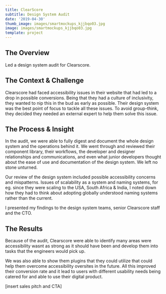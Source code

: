 ```yaml
---
title: ClearScore
subtitle: Design System Audit
date: '2019-04-30'
thumb_image: images/smartmockups_kjjbqo03.jpg
image: images/smartmockups_kjjbqo03.jpg
template: project
---
```

####

## The Overview

Led a design system audit for Clearscore.

## The Context & Challenge

Clearscore had faced accessibility issues in their website that had led to a drop in possible conversions. Being that they had a culture of inclusivity, they wanted to nip this in the bud as early as possible. Their design system was the best point of focus to tackle all these issues. To avoid group-think, they decided they needed an external expert to help them solve this issue.

## The Process & Insight

In the audit, we were able to fully digest and document the whole design system and the operations behind it. We went through and reviewed their component library, their workflows, the developer and designer relationships and communications, and even what junior developers thought about the ease of use and documentation of the design system. We left no stone unturned.

Our review of the design system included possible accessibility concerns and mispatterns. Issues of scalability as a system and naming systems, for eg. since they were scaling to the USA, South Africa & India, I noted down how they had to think about adopting globally understood naming systems rather than the current.

I presented my findings to the design system teams, senior Clearscore staff and the CTO.

## The Results

Because of the audit, Clearscore were able to identify many areas were accessibility wasnt as strong as it should have been and develop them into tasks that the engineers would pick up. 

We was also able to show them plugins that they could utilize that could help them overcome accessibility oversites in the future. All this improved their conversion rate and it lead to users with different usability needs being catered for and able to use their digital product.

\[insert sales pitch and CTA]
